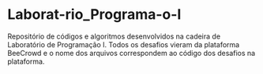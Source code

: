 # Laborat-rio_Programa-o-I
Repositório de códigos e algoritmos desenvolvidos na cadeira de Laboratório de Programação I. Todos os desafios vieram da plataforma BeeCrowd e o nome dos arquivos correspondem ao código dos desafios na plataforma.
